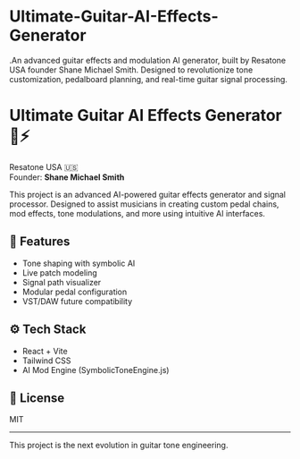 # Ultimate-Guitar-AI-Effects-Generator
.An advanced guitar effects and modulation AI generator, built by Resatone USA founder Shane Michael Smith. Designed to revolutionize tone customization, pedalboard planning, and real-time guitar signal processing.
# Ultimate Guitar AI Effects Generator 🎸⚡️

Resatone USA 🇺🇸  
Founder: **Shane Michael Smith**

This project is an advanced AI-powered guitar effects generator and signal processor. Designed to assist musicians in creating custom pedal chains, mod effects, tone modulations, and more using intuitive AI interfaces.

## 🚀 Features
- Tone shaping with symbolic AI
- Live patch modeling
- Signal path visualizer
- Modular pedal configuration
- VST/DAW future compatibility

## ⚙️ Tech Stack
- React + Vite
- Tailwind CSS
- AI Mod Engine (SymbolicToneEngine.js)

## 📜 License
MIT

---

This project is the next evolution in guitar tone engineering.
